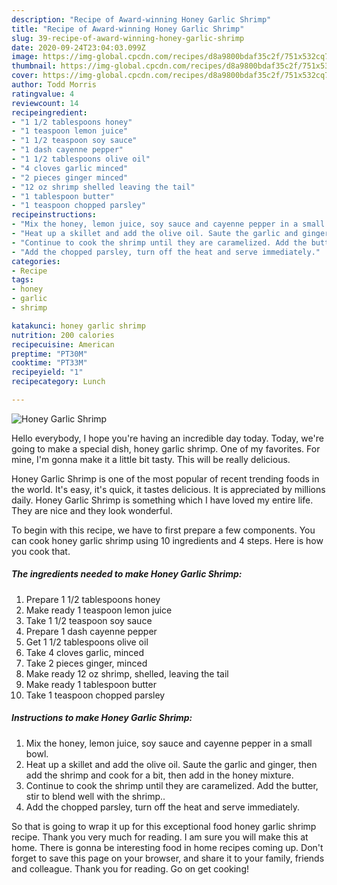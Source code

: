 ```yaml
---
description: "Recipe of Award-winning Honey Garlic Shrimp"
title: "Recipe of Award-winning Honey Garlic Shrimp"
slug: 39-recipe-of-award-winning-honey-garlic-shrimp
date: 2020-09-24T23:04:03.099Z
image: https://img-global.cpcdn.com/recipes/d8a9800bdaf35c2f/751x532cq70/honey-garlic-shrimp-recipe-main-photo.jpg
thumbnail: https://img-global.cpcdn.com/recipes/d8a9800bdaf35c2f/751x532cq70/honey-garlic-shrimp-recipe-main-photo.jpg
cover: https://img-global.cpcdn.com/recipes/d8a9800bdaf35c2f/751x532cq70/honey-garlic-shrimp-recipe-main-photo.jpg
author: Todd Morris
ratingvalue: 4
reviewcount: 14
recipeingredient:
- "1 1/2 tablespoons honey"
- "1 teaspoon lemon juice"
- "1 1/2 teaspoon soy sauce"
- "1 dash cayenne pepper"
- "1 1/2 tablespoons olive oil"
- "4 cloves garlic minced"
- "2 pieces ginger minced"
- "12 oz shrimp shelled leaving the tail"
- "1 tablespoon butter"
- "1 teaspoon chopped parsley"
recipeinstructions:
- "Mix the honey, lemon juice, soy sauce and cayenne pepper in a small bowl."
- "Heat up a skillet and add the olive oil. Saute the garlic and ginger, then add the shrimp and cook for a bit, then add in the honey mixture."
- "Continue to cook the shrimp until they are caramelized. Add the butter, stir to blend well with the shrimp.."
- "Add the chopped parsley, turn off the heat and serve immediately."
categories:
- Recipe
tags:
- honey
- garlic
- shrimp

katakunci: honey garlic shrimp 
nutrition: 200 calories
recipecuisine: American
preptime: "PT30M"
cooktime: "PT33M"
recipeyield: "1"
recipecategory: Lunch

---
```



![Honey Garlic Shrimp](https://img-global.cpcdn.com/recipes/d8a9800bdaf35c2f/751x532cq70/honey-garlic-shrimp-recipe-main-photo.jpg)

Hello everybody, I hope you're having an incredible day today. Today, we're going to make a special dish, honey garlic shrimp. One of my favorites. For mine, I'm gonna make it a little bit tasty. This will be really delicious.

Honey Garlic Shrimp is one of the most popular of recent trending foods in the world. It's easy, it's quick, it tastes delicious. It is appreciated by millions daily. Honey Garlic Shrimp is something which I have loved my entire life. They are nice and they look wonderful.




To begin with this recipe, we have to first prepare a few components. You can cook honey garlic shrimp using 10 ingredients and 4 steps. Here is how you cook that.

<!--inarticleads1-->

##### The ingredients needed to make Honey Garlic Shrimp:

1. Prepare 1 1/2 tablespoons honey
1. Make ready 1 teaspoon lemon juice
1. Take 1 1/2 teaspoon soy sauce
1. Prepare 1 dash cayenne pepper
1. Get 1 1/2 tablespoons olive oil
1. Take 4 cloves garlic, minced
1. Take 2 pieces ginger, minced
1. Make ready 12 oz shrimp, shelled, leaving the tail
1. Make ready 1 tablespoon butter
1. Take 1 teaspoon chopped parsley




<!--inarticleads2-->

##### Instructions to make Honey Garlic Shrimp:

1. Mix the honey, lemon juice, soy sauce and cayenne pepper in a small bowl.
1. Heat up a skillet and add the olive oil. Saute the garlic and ginger, then add the shrimp and cook for a bit, then add in the honey mixture.
1. Continue to cook the shrimp until they are caramelized. Add the butter, stir to blend well with the shrimp..
1. Add the chopped parsley, turn off the heat and serve immediately.




So that is going to wrap it up for this exceptional food honey garlic shrimp recipe. Thank you very much for reading. I am sure you will make this at home. There is gonna be interesting food in home recipes coming up. Don't forget to save this page on your browser, and share it to your family, friends and colleague. Thank you for reading. Go on get cooking!
